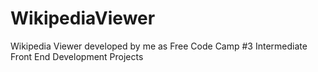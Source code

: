 # WikipediaViewer
Wikipedia Viewer developed by me as Free Code Camp #3 Intermediate Front End Development Projects
